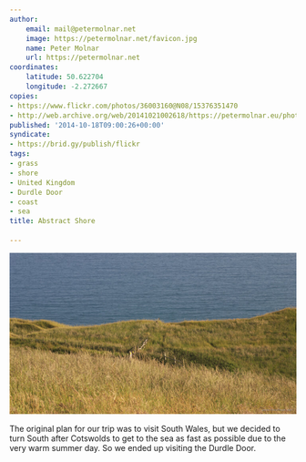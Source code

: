 ```yaml
---
author:
    email: mail@petermolnar.net
    image: https://petermolnar.net/favicon.jpg
    name: Peter Molnar
    url: https://petermolnar.net
coordinates:
    latitude: 50.622704
    longitude: -2.272667
copies:
- https://www.flickr.com/photos/36003160@N08/15376351470
- http://web.archive.org/web/20141021002618/https://petermolnar.eu/photo/abstract-shore/
published: '2014-10-18T09:00:26+00:00'
syndicate:
- https://brid.gy/publish/flickr
tags:
- grass
- shore
- United Kingdom
- Durdle Door
- coast
- sea
title: Abstract Shore

---
```


![](abstract-shore.jpg)

The original plan for our trip was to visit South Wales, but we decided
to turn South after Cotswolds to get to the sea as fast as possible due
to the very warm summer day. So we ended up visiting the Durdle Door.